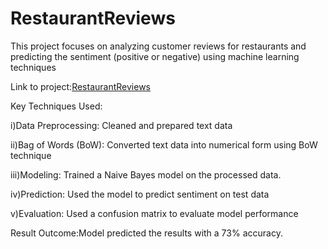 # RestaurantReviews
This project focuses on analyzing customer reviews for restaurants and predicting the sentiment (positive or negative) using machine learning techniques

Link to project:[RestaurantReviews](https://github.com/PRANAVKUMAR183/RestaurantReviews)

Key Techniques Used:

  i)Data Preprocessing: Cleaned and prepared text data
  
  ii)Bag of Words (BoW): Converted text data into numerical form using BoW technique
  
  iii)Modeling: Trained a Naive Bayes model on the processed data.
  
  iv)Prediction: Used the model to predict sentiment on test data  
  
  v)Evaluation: Used a confusion matrix to evaluate model performance
  
Result Outcome:Model predicted the results with a 73% accuracy.
